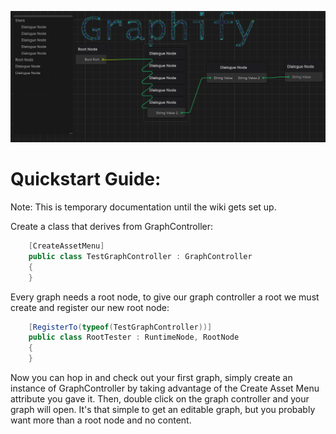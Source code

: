 ![Dialogue Graph Example Image](https://github.com/CoffeeVampir3/Graphify/blob/a1d336221eaf7f3d7c3e827a5b280b029a58e0fa/dialogueGraphExample.png?raw=true)

# Quickstart Guide:

Note: This is temporary documentation until the wiki gets set up.

Create a class that derives from GraphController:
```cs
    [CreateAssetMenu]
    public class TestGraphController : GraphController
    {
    }
```


Every graph needs a root node, to give our graph controller a root we must create and register our new root node:
```cs
    [RegisterTo(typeof(TestGraphController))]
    public class RootTester : RuntimeNode, RootNode
    {
    }
```

Now you can hop in and check out your first graph, simply create an instance of GraphController by taking advantage of the Create Asset Menu attribute you gave it. Then, double click on the graph controller and your graph will open. It's that simple to get an editable graph, but you probably want more than a root node and no content.
